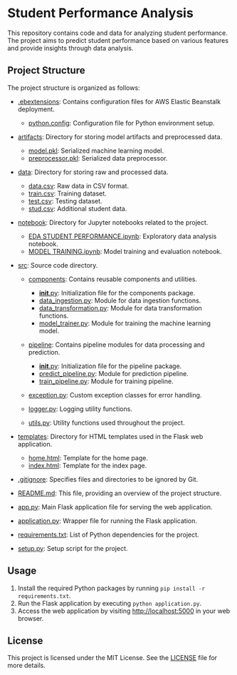 # Student Performance Analysis

This repository contains code and data for analyzing student performance. The project aims to predict student performance based on various features and provide insights through data analysis.

## Project Structure

The project structure is organized as follows:

- [.ebextensions](.ebextensions): Contains configuration files for AWS Elastic Beanstalk deployment.
  - [python.config](.ebextensions/python.config): Configuration file for Python environment setup.

- [artifacts](artifacts): Directory for storing model artifacts and preprocessed data.
  - [model.pkl](artifacts/model.pkl): Serialized machine learning model.
  - [preprocessor.pkl](artifacts/preprocessor.pkl): Serialized data preprocessor.

- [data](data): Directory for storing raw and processed data.
  - [data.csv](data/data.csv): Raw data in CSV format.
  - [train.csv](data/train.csv): Training dataset.
  - [test.csv](data/test.csv): Testing dataset.
  - [stud.csv](data/stud.csv): Additional student data.

- [notebook](notebook): Directory for Jupyter notebooks related to the project.
  - [EDA STUDENT PERFORMANCE.ipynb](notebook/EDA%20STUDENT%20PERFORMANCE.ipynb): Exploratory data analysis notebook.
  - [MODEL TRAINING.ipynb](notebook/MODEL%20TRAINING.ipynb): Model training and evaluation notebook.

- [src](src): Source code directory.
  - [components](src/components): Contains reusable components and utilities.
    - [__init__.py](src/components/__init__.py): Initialization file for the components package.
    - [data_ingestion.py](src/components/data_ingestion.py): Module for data ingestion functions.
    - [data_transformation.py](src/components/data_transformation.py): Module for data transformation functions.
    - [model_trainer.py](src/components/model_trainer.py): Module for training the machine learning model.

  - [pipeline](src/pipeline): Contains pipeline modules for data processing and prediction.
    - [__init__.py](src/pipeline/__init__.py): Initialization file for the pipeline package.
    - [predict_pipeline.py](src/pipeline/predict_pipeline.py): Module for prediction pipeline.
    - [train_pipeline.py](src/pipeline/train_pipeline.py): Module for training pipeline.

  - [exception.py](src/exception.py): Custom exception classes for error handling.
  - [logger.py](src/logger.py): Logging utility functions.
  - [utils.py](src/utils.py): Utility functions used throughout the project.

- [templates](templates): Directory for HTML templates used in the Flask web application.
  - [home.html](templates/home.html): Template for the home page.
  - [index.html](templates/index.html): Template for the index page.

- [.gitignore](.gitignore): Specifies files and directories to be ignored by Git.
- [README.md](README.md): This file, providing an overview of the project structure.
- [app.py](app.py): Main Flask application file for serving the web application.
- [application.py](application.py): Wrapper file for running the Flask application.
- [requirements.txt](requirements.txt): List of Python dependencies for the project.
- [setup.py](setup.py): Setup script for the project.

## Usage

1. Install the required Python packages by running `pip install -r requirements.txt`.
2. Run the Flask application by executing `python application.py`.
3. Access the web application by visiting [http://localhost:5000](http://localhost:5000) in your web browser.

## License

This project is licensed under the MIT License. See the [LICENSE](LICENSE) file for more details.
